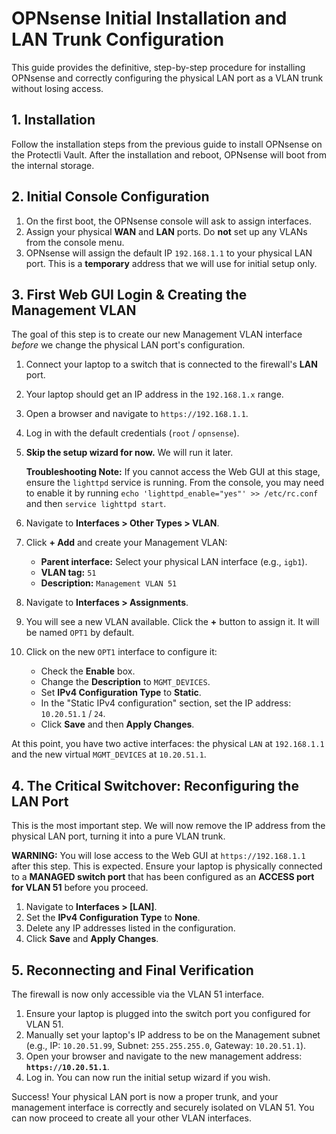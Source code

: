 # OPNsense Initial Installation and LAN Trunk Configuration

This guide provides the definitive, step-by-step procedure for installing OPNsense and correctly configuring the physical LAN port as a VLAN trunk without losing access.

## 1. Installation

Follow the installation steps from the previous guide to install OPNsense on the Protectli Vault. After the installation and reboot, OPNsense will boot from the internal storage.

## 2. Initial Console Configuration

1.  On the first boot, the OPNsense console will ask to assign interfaces. 
2.  Assign your physical **WAN** and **LAN** ports. Do **not** set up any VLANs from the console menu.
3.  OPNsense will assign the default IP `192.168.1.1` to your physical LAN port. This is a **temporary** address that we will use for initial setup only.

## 3. First Web GUI Login & Creating the Management VLAN

The goal of this step is to create our new Management VLAN interface *before* we change the physical LAN port's configuration.

1.  Connect your laptop to a switch that is connected to the firewall's **LAN** port.
2.  Your laptop should get an IP address in the `192.168.1.x` range.
3.  Open a browser and navigate to `https://192.168.1.1`.
4.  Log in with the default credentials (`root` / `opnsense`).
5.  **Skip the setup wizard for now.** We will run it later.
    
    **Troubleshooting Note:** If you cannot access the Web GUI at this stage, ensure the `lighttpd` service is running. From the console, you may need to enable it by running `echo 'lighttpd_enable="yes"' >> /etc/rc.conf` and then `service lighttpd start`.
6.  Navigate to **Interfaces > Other Types > VLAN**.
7.  Click **+ Add** and create your Management VLAN:
    -   **Parent interface:** Select your physical LAN interface (e.g., `igb1`).
    -   **VLAN tag:** `51`
    -   **Description:** `Management VLAN 51`
8.  Navigate to **Interfaces > Assignments**.
9.  You will see a new VLAN available. Click the **+** button to assign it. It will be named `OPT1` by default.
10. Click on the new `OPT1` interface to configure it:
    -   Check the **Enable** box.
    -   Change the **Description** to `MGMT_DEVICES`.
    -   Set **IPv4 Configuration Type** to **Static**.
    -   In the "Static IPv4 configuration" section, set the IP address: `10.20.51.1` / `24`.
    -   Click **Save** and then **Apply Changes**.

At this point, you have two active interfaces: the physical `LAN` at `192.168.1.1` and the new virtual `MGMT_DEVICES` at `10.20.51.1`.

## 4. The Critical Switchover: Reconfiguring the LAN Port

This is the most important step. We will now remove the IP address from the physical LAN port, turning it into a pure VLAN trunk. 

**WARNING:** You will lose access to the Web GUI at `https://192.168.1.1` after this step. This is expected. Ensure your laptop is physically connected to a **MANAGED switch port** that has been configured as an **ACCESS port for VLAN 51** before you proceed.

1.  Navigate to **Interfaces > [LAN]**.
2.  Set the **IPv4 Configuration Type** to **None**.
3.  Delete any IP addresses listed in the configuration.
4.  Click **Save** and **Apply Changes**.

## 5. Reconnecting and Final Verification

The firewall is now only accessible via the VLAN 51 interface.

1.  Ensure your laptop is plugged into the switch port you configured for VLAN 51.
2.  Manually set your laptop's IP address to be on the Management subnet (e.g., IP: `10.20.51.99`, Subnet: `255.255.255.0`, Gateway: `10.20.51.1`).
3.  Open your browser and navigate to the new management address: **`https://10.20.51.1`**.
4.  Log in. You can now run the initial setup wizard if you wish.

Success! Your physical LAN port is now a proper trunk, and your management interface is correctly and securely isolated on VLAN 51. You can now proceed to create all your other VLAN interfaces.